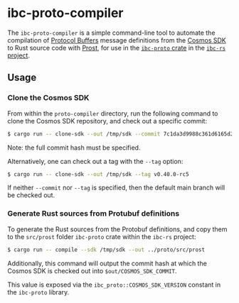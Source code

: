 # ibc-proto-compiler

The `ibc-proto-compiler` is a simple command-line tool to automate the compilation of [Protocol Buffers](https://developers.google.com/protocol-buffers) message definitions from the [Cosmos SDK](https://github.com/cosmos/cosmos-sdk) to Rust source code with [Prost](https://lib.rs/crates/prost), for use in the [`ibc-proto` crate](https://lib.rs/crates/ibc-proto) in the [`ibc-rs` project](https://github.com/informalsystems/ibc-rs/).

## Usage

### Clone the Cosmos SDK

From within the `proto-compiler` directory, run the following command to clone the Cosmos SDK repository, and check out a specific commit:

```bash
$ cargo run -- clone-sdk --out /tmp/sdk --commit 7c1da3d9988c361d6165d26d33bed47352072366
```

Note: the full commit hash must be specified.

Alternatively, one can check out a tag with the `--tag` option:

```bash
$ cargo run -- clone-sdk --out /tmp/sdk --tag v0.40.0-rc5
```

If neither `--commit` nor `--tag` is specified, then the default main branch will be checked out.

### Generate Rust sources from Protubuf definitions

To generate the Rust sources from the Protobuf definitions, and copy them to the `src/prost` folder `ibc-proto` crate within the `ibc-rs` project:

```bash
$ cargo run -- compile --sdk /tmp/sdk --out ../proto/src/prost
```

Additionally, this command will output the commit hash at which the Cosmos SDK is checked out into `$out/COSMOS_SDK_COMMIT`.

This value is exposed via the `ibc_proto::COSMOS_SDK_VERSION` constant in the `ibc-proto` library.
